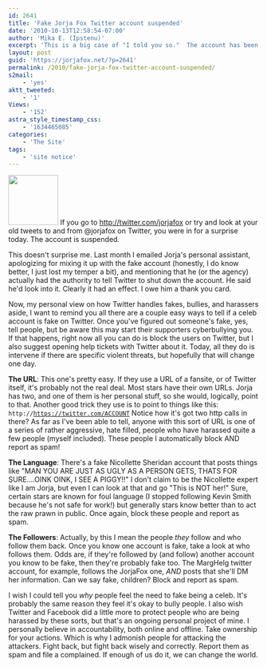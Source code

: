 ```yaml
---
id: 2641
title: 'Fake Jorja Fox Twitter account suspended'
date: '2010-10-13T12:58:54-07:00'
author: 'Mika E. (Ipstenu)'
excerpt: 'This is a big case of "I told you so."  The account has been suspended for being fake. Many thanks to Jorja''s PA for taking a look into it! I owe you one!'
layout: post
guid: 'https://jorjafox.net/?p=2641'
permalink: /2010/fake-jorja-fox-twitter-account-suspended/
s2mail:
    - 'yes'
aktt_tweeted:
    - '1'
Views:
    - '152'
astra_style_timestamp_css:
    - '1634465085'
categories:
    - 'The Site'
tags:
    - 'site notice'
---
```


<img src="//static.jorjafox.net/wordpress/2010/10/twitter-suspended-100x100.jpg" alt="" title="twitter-suspended" width="100" height="100" class="alignleft size-thumbnail wp-image-2642" /> If you go to http://twitter.com/jorjafox or try and look at your old tweets to and from @jorjafox on Twitter, you were in for a surprise today.  The account is suspended.

This doesn't surprise me.  Last month I emailed Jorja's personal assistant, apologizing for mixing it up with the fake account (honestly, I do know better, I just lost my temper a bit), and mentioning that he (or the agency) actually had the authority to tell Twitter to shut down the account. He said he'd look into it.  Clearly it had an effect. I owe him a thank you card.

Now, my personal view on how Twitter handles fakes, bullies, and harassers aside, I want to remind you all there are a couple easy ways to tell if a celeb account is fake on Twitter.  Once you've figured out someone's fake, yes, tell people, but be aware this may start their supporters cyberbullying you.  If that happens, right now all you can do is block the users on Twitter, but I also suggest opening help tickets with Twitter about it.  Today, all they do is intervene if there are specific violent threats, but hopefully that will change one day.

<strong>The URL</strong>: This one's pretty easy. If they use a URL of a fansite, or of Twitter itself, it's probably not the real deal.  Most stars have their own URLs.  Jorja has two, and one of them is her personal stuff, so she would, logically, point to that.  Another good trick they use is to point to things like this: <code>http://https://twitter.com/ACCOUNT</code>  Notice how it's got two http calls in there? As far as I've been able to tell, anyone with this sort of URL is one of a series of rather aggressive, hate filled, people who have harassed quite a few people (myself included).  These people I automatically block AND report as spam!

<strong>The Language</strong>: There's a fake Nicollette Sheridan account that posts things like "MAN YOU ARE JUST AS UGLY AS A PERSON GETS, THATS FOR SURE....OINK OINK, I SEE A PIGGY!!"  I don't claim to be the Nicollette expert like I am Jorja, but even I can look at that and go "This is NOT her!"  Sure, certain stars are known for foul language (I stopped following Kevin Smith because he's not safe for work!) but generally stars know better than to act the raw prawn in public.  Once again, block these people and report as spam.

<strong>The Followers</strong>: Actually, by this I mean the people <em>they</em> follow and who follow them back.  Once you know one account is fake, take a look at who follows them.  Odds are, if they're followed by (and follow) another account you know to be fake, then they're probably fake too.  The MargHelg twitter account, for example, follows the JorjaFox one, <em>AND</em> posts that she'll DM her information.  Can we say fake, children?  Block and report as spam.

I wish I could tell you <em>why</em> people feel the need to fake being a celeb. It's probably the same reason they feel it's okay to bully people.  I also wish Twitter and Facebook did a little more to protect people who are being harassed by these sorts, but that's an ongoing personal project of mine.  I personally believe in accountability, both online and offline.  Take ownership for your actions.  Which is why I admonish people for attacking the attackers.  Fight back, but fight back wisely and correctly.  Report them as spam and file a complained.  If enough of us do it, we can change the world.